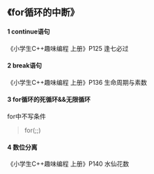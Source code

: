 ## 《for循环的中断》

#### 1 continue语句

《小学生C++趣味编程 上册》P125 逢七必过



#### 2 break语句

《小学生C++趣味编程 上册》P136 生命周期与素数



#### 3 for循环的死循环&&无限循环

for中不写条件

> for(;;)



#### 4 数位分离

《小学生C++趣味编程 上册》P140 水仙花数